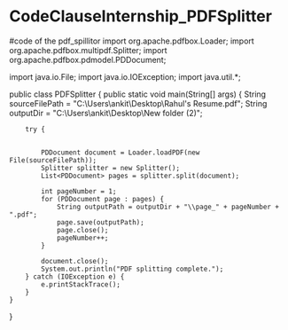 # CodeClauseInternship_PDFSplitter
#code of the pdf_spillitor
import org.apache.pdfbox.Loader;
import org.apache.pdfbox.multipdf.Splitter;
import org.apache.pdfbox.pdmodel.PDDocument;

import java.io.File;
import java.io.IOException;
import java.util.*;


public class PDFSplitter {
    public static void main(String[] args) {
        String sourceFilePath = "C:\\Users\\ankit\\Desktop\\Rahul's Resume.pdf";
        String outputDir = "C:\\Users\\ankit\\Desktop\\New folder (2)";

        try {


            PDDocument document = Loader.loadPDF(new File(sourceFilePath));
            Splitter splitter = new Splitter();
            List<PDDocument> pages = splitter.split(document);

            int pageNumber = 1;
            for (PDDocument page : pages) {
                String outputPath = outputDir + "\\page_" + pageNumber + ".pdf";
                page.save(outputPath);
                page.close();
                pageNumber++;
            }

            document.close();
            System.out.println("PDF splitting complete.");
        } catch (IOException e) {
            e.printStackTrace();
        }
    }
}
